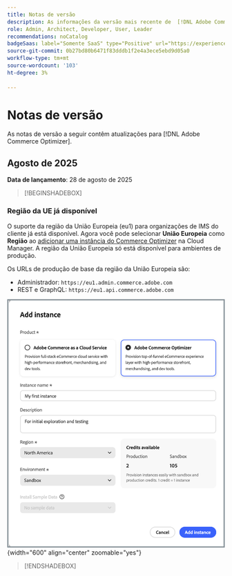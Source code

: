 ```yaml
---
title: Notas de versão
description: As informações da versão mais recente de  [!DNL Adobe Commerce Optimizer].
role: Admin, Architect, Developer, User, Leader
recommendations: noCatalog
badgeSaas: label="Somente SaaS" type="Positive" url="https://experienceleague.adobe.com/en/docs/commerce/user-guides/product-solutions" tooltip="Aplicável somente a projetos do Adobe Commerce as a Cloud Service e do Adobe Commerce Optimizer (infraestrutura SaaS gerenciada pela Adobe)."
source-git-commit: 0b27bd80b6471f83dddb1f2e4a3ece5ebd9d05a0
workflow-type: tm+mt
source-wordcount: '103'
ht-degree: 3%

---
```


# Notas de versão

As notas de versão a seguir contêm atualizações para [!DNL Adobe Commerce Optimizer].

## Agosto de 2025

**Data de lançamento**: 28 de agosto de 2025

>[!BEGINSHADEBOX]

### Região da UE já disponível

O suporte da região da União Europeia (eu1) para organizações de IMS do cliente já está disponível. Agora você pode selecionar **União Europeia** como **Região** ao [adicionar uma instância do Commerce Optimizer](./get-started.md#step-1-create-an-instance) na Cloud Manager. A região da União Europeia só está disponível para ambientes de produção.

Os URLs de produção de base da região da União Europeia são:

* Administrador: `https://eu1.admin.commerce.adobe.com`
* REST e GraphQL: `https://eu1.api.commerce.adobe.com`

![criar instância](./assets/create-instance.png){width="600" align="center" zoomable="yes"}

>[!ENDSHADEBOX]

